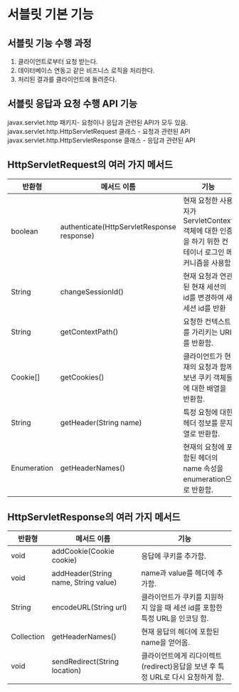 # 서블릿 기본 기능

## 서블릿 기능 수행 과정
1) 클라이언트로부터 요청 받는다.
2) 데이터베이스 연동고 같은 비즈니스 로직을 처리한다.
3) 처리된 결과를 클라이언트에 돌려준다.

## 서블릿 응답과 요청 수행 API 기능
javax.servlet.http 패키지- 요청이나 응답과 관련된 API가 모두 있음.     
javax.servlet.http.HttpServletRequest 클래스 - 요청과 관련된 API     
javax.servlet.http.HttpServletResponse 클래스 - 응답과 관련된 API     

## HttpServletRequest의 여러 가지 메서드
|반환형|메서드 이름|기능|
|---|---|-----|
|boolean|authenticate(HttpServletResponse response)| 현재 요청한 사용자가 ServletContext 객체에 대한 인증을 하기 위한 컨테이너 로그인 메커니즘을 사용함.|
|String|changeSessionId()|현재 요청과 연관된 현재 세션의 id를 변경하여 새 세션 id를 반환|
|String|getContextPath()|요청한 컨텍스트를 가리키는 URI를 반환함.|
|Cookie[]|getCookies()|클라이언트가 현재의 요청과 함께 보낸 쿠키 객체들에 대한 배열을 반환함.|
|String|getHeader(String name)|특정 요청에 대한 헤더 정보를 문자열로 반환함.|
|Enumeration<String>|getHeaderNames()|현재의 요청에 포함된 헤더의 name 속성을 enumeration으로 반환함.|

## HttpServletResponse의 여러 가지 메서드
|반환형|메서드 이름|기능|
|---|---|-----|
|void|addCookie(Cookie cookie)|응답에 쿠키를 추가함.|
|void|addHeader(String name, String value)|name과 value를 헤더에 추가함.|
|String|encodeURL(String url)|클라이언트가 쿠키를 지원하지 않을 때 세션 id를 포함한 특정 URL을 인코딩 함.|
|Collection <String>|getHeaderNames()|현재 응답의 헤더에 포함된 name을 얻어옴.|
|void|sendRedirect(String location)|클라이언트에게 리다이렉트(redirect)응답을 보낸 후 특정 URL로 다시 요청하게 함.|
